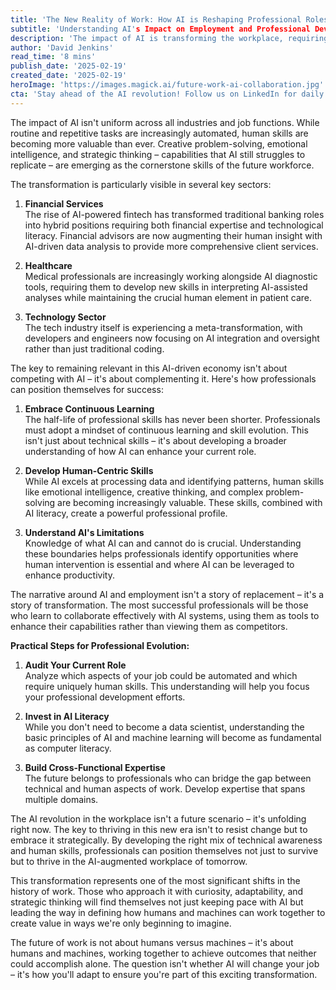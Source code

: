 ```yaml
---
title: 'The New Reality of Work: How AI is Reshaping Professional Roles'
subtitle: 'Understanding AI's Impact on Employment and Professional Development'
description: 'The impact of AI is transforming the workplace, requiring professionals to develop new skills and adapt to changing roles. While AI automates routine tasks, human skills like creativity and emotional intelligence are becoming more valuable. Learn how to position yourself for success in this AI-driven economy through continuous learning, developing human-centric skills, and understanding AI's limitations.'
author: 'David Jenkins'
read_time: '8 mins'
publish_date: '2025-02-19'
created_date: '2025-02-19'
heroImage: 'https://images.magick.ai/future-work-ai-collaboration.jpg'
cta: 'Stay ahead of the AI revolution! Follow us on LinkedIn for daily insights on navigating the future of work and maximizing your professional potential in an AI-driven world.'
---
```


The impact of AI isn't uniform across all industries and job functions. While routine and repetitive tasks are increasingly automated, human skills are becoming more valuable than ever. Creative problem-solving, emotional intelligence, and strategic thinking – capabilities that AI still struggles to replicate – are emerging as the cornerstone skills of the future workforce.

The transformation is particularly visible in several key sectors:

1. **Financial Services**  
   The rise of AI-powered fintech has transformed traditional banking roles into hybrid positions requiring both financial expertise and technological literacy. Financial advisors are now augmenting their human insight with AI-driven data analysis to provide more comprehensive client services.

2. **Healthcare**  
   Medical professionals are increasingly working alongside AI diagnostic tools, requiring them to develop new skills in interpreting AI-assisted analyses while maintaining the crucial human element in patient care.

3. **Technology Sector**  
   The tech industry itself is experiencing a meta-transformation, with developers and engineers now focusing on AI integration and oversight rather than just traditional coding.

The key to remaining relevant in this AI-driven economy isn't about competing with AI – it's about complementing it. Here's how professionals can position themselves for success:

1. **Embrace Continuous Learning**  
   The half-life of professional skills has never been shorter. Professionals must adopt a mindset of continuous learning and skill evolution. This isn't just about technical skills – it's about developing a broader understanding of how AI can enhance your current role.

2. **Develop Human-Centric Skills**  
   While AI excels at processing data and identifying patterns, human skills like emotional intelligence, creative thinking, and complex problem-solving are becoming increasingly valuable. These skills, combined with AI literacy, create a powerful professional profile.

3. **Understand AI's Limitations**  
   Knowledge of what AI can and cannot do is crucial. Understanding these boundaries helps professionals identify opportunities where human intervention is essential and where AI can be leveraged to enhance productivity.

The narrative around AI and employment isn't a story of replacement – it's a story of transformation. The most successful professionals will be those who learn to collaborate effectively with AI systems, using them as tools to enhance their capabilities rather than viewing them as competitors.

**Practical Steps for Professional Evolution:**

1. **Audit Your Current Role**  
   Analyze which aspects of your job could be automated and which require uniquely human skills. This understanding will help you focus your professional development efforts.

2. **Invest in AI Literacy**  
   While you don't need to become a data scientist, understanding the basic principles of AI and machine learning will become as fundamental as computer literacy.

3. **Build Cross-Functional Expertise**  
   The future belongs to professionals who can bridge the gap between technical and human aspects of work. Develop expertise that spans multiple domains.

The AI revolution in the workplace isn't a future scenario – it's unfolding right now. The key to thriving in this new era isn't to resist change but to embrace it strategically. By developing the right mix of technical awareness and human skills, professionals can position themselves not just to survive but to thrive in the AI-augmented workplace of tomorrow.

This transformation represents one of the most significant shifts in the history of work. Those who approach it with curiosity, adaptability, and strategic thinking will find themselves not just keeping pace with AI but leading the way in defining how humans and machines can work together to create value in ways we're only beginning to imagine.

The future of work is not about humans versus machines – it's about humans and machines, working together to achieve outcomes that neither could accomplish alone. The question isn't whether AI will change your job – it's how you'll adapt to ensure you're part of this exciting transformation.
